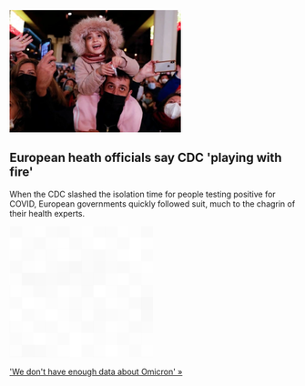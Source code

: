 
![European heath officials say CDC 'playing with fire'](./20220106235854.png)
## European heath officials say CDC 'playing with fire'

When the CDC slashed the isolation time for people testing positive for COVID, European governments quickly followed suit, much to the chagrin of their health experts.

![pic](../square_bg.png)

['We don't have enough data about Omicron' »](https://www.yahoo.com/news/we-are-playing-with-fire-european-health-officials-blast-cd-cs-revised-covid-isolation-guidelines-184127274.html)
